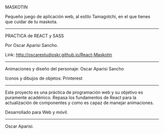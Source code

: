 
MASKOTIN

Pequeño juego de aplicación web, al estilo Tamagotchi, en el que tienes que cuidar de tu maskota.

-----

PRACTICA de REACT y SASS

Por Oscar Aparisi Sancho.

Link: http://oscarestudioskr.github.io/React-Maskotin

-----

Animaciones y diseño del personaje:
Oscar Aparisi Sancho

Iconos y dibujos de objetos:
Printerest

-----

Este proyecto es una práctica de programación web y su objetivo es puramente académico. Repasa los fundamentos de React para la actualización de componentes y como es capaz de manejar animaciones.

Desarrollado para Web y móvil.

-----

Oscar Aparisi.

